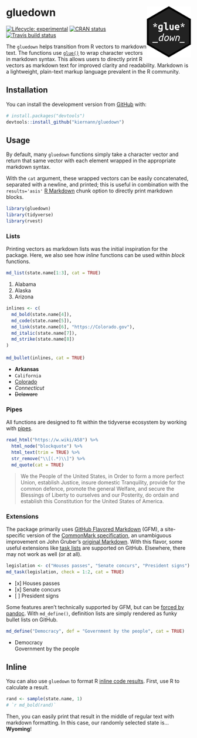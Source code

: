 
<!-- README.md is generated from README.Rmd. Please edit that file -->

# gluedown <img src="man/figures/logo.png" align="right" width="120" />

<!-- badges: start -->

[![Lifecycle:
experimental](https://img.shields.io/badge/lifecycle-experimental-orange.svg)](https://www.tidyverse.org/lifecycle/#experimental)
[![CRAN
status](https://www.r-pkg.org/badges/version/gluedown)](https://CRAN.R-project.org/package=gluedown)
[![Travis build
status](https://travis-ci.org/kiernann/gluedown.svg?branch=master)](https://travis-ci.org/kiernann/gluedown)
<!-- badges: end -->

The `gluedown` helps transition from R vectors to markdown text. The
functions use [`glue()`](https://github.com/tidyverse/glue) to wrap
character vectors in markdown syntax. This allows users to directly
print R vectors as markdown text for improved clarity and readability.
Markdown is a lightweight, plain-text markup language prevalent in the R
community.

## Installation

You can install the development version from
[GitHub](https://github.com/) with:

``` r
# install.packages("devtools")
devtools::install_github("kiernann/gluedown")
```

## Usage

By default, many `gluedown` functions simply take a character vector and
return that same vector with each element wrapped in the appropriate
markdown syntax.

With the `cat` argument, these wrapped vectors can be easily
concatenated, separated with a newline, and printed; this is useful in
combination with the `results='asis'` [R
Markdown](https://github.com/rstudio/rmarkdown) chunk option to directly
print markdown blocks.

``` r
library(gluedown)
library(tidyverse)
library(rvest)
```

### Lists

Printing vectors as markdown lists was the initial inspiration for the
package. Here, we also see how *inline* functions can be used within
*block* functions.

``` r
md_list(state.name[1:3], cat = TRUE)
```

1.  Alabama
2.  Alaska
3.  Arizona

<!-- end list -->

``` r
inlines <- c(
  md_bold(state.name[4]),
  md_code(state.name[5]),
  md_link(state.name[6], "https://Colorado.gov"),
  md_italic(state.name[7]),
  md_strike(state.name[8])
)

md_bullet(inlines, cat = TRUE)
```

  - **Arkansas**
  - `California`
  - [Colorado](https://Colorado.gov)
  - *Connecticut*
  - ~~Delaware~~

### Pipes

All functions are designed to fit within the tidyverse ecosystem by
working with
[pipes](https://magrittr.tidyverse.org/reference/pipe.html).

``` r
read_html("https://w.wiki/A58") %>% 
  html_node("blockquote") %>% 
  html_text(trim = TRUE) %>% 
  str_remove("\\[(.*)\\]") %>% 
  md_quote(cat = TRUE)
```

> We the People of the United States, in Order to form a more perfect
> Union, establish Justice, insure domestic Tranquility, provide for the
> common defence, promote the general Welfare, and secure the Blessings
> of Liberty to ourselves and our Posterity, do ordain and establish
> this Constitution for the United States of America.

### Extensions

The package primarily uses [GitHub Flavored
Markdown](https://github.github.com/gfm/) (GFM), a site-specific version
of the [CommonMark specification](https://spec.commonmark.org/), an
unambiguous improvement on John Gruber’s [original
Markdown](https://daringfireball.net/projects/markdown/). With this
flavor, some useful extensions like [task
lists](https://help.github.com/en/articles/about-task-lists) are
supported on GitHub. Elsewhere, there may not work as well (or at all).

``` r
legislation <- c("Houses passes", "Senate concurs", "President signs")
md_task(legislation, check = 1:2, cat = TRUE)
```

  - \[x\] Houses passes
  - \[x\] Senate concurs
  - \[ \] President signs

Some features aren’t technically supported by GFM, but can be [forced by
pandoc](https://pandoc.org/MANUAL.html#definition-lists). With
`md_define()`, definition lists are simply rendered as funky bullet
lists on GitHub.

``` r
md_define("Democracy", def = "Government by the people", cat = TRUE)
```

  - Democracy  
    Government by the people

## Inline

You can also use `gluedown` to format R [inline code
results](https://rmarkdown.rstudio.com/lesson-4.html). First, use R to
calculate a result.

``` r
rand <- sample(state.name, 1)
# `r md_bold(rand)`
```

Then, you can easily print that result in the middle of regular text
with markdown formatting. In this case, our randomly selected state is…
**Wyoming**\!
